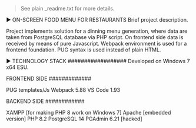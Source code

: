 > See plain _readme.txt for more details.

 ► ON-SCREEN FOOD MENU FOR RESTAURANTS
Brief project description.

Project implements solution for a dinning menu generation, where data are taken from PostgreSQL database via PHP script.
On frontend side data is received by means of pure Javascript.
Webpack environment is used for a frontend foundation.
PUG syntax is used instead of plain HTML.
   
► TECHNOLOGY STACK
##################
Developed on Windows 7 x64 ESU.

FRONTEND SIDE
#############

PUG templates/Js
Webpack 5.88
VS Code 1.93

BACKEND SIDE
############

XAMPP [for making PHP 8 work on Windows 7]
Apache [embedded version]
PHP 8.2
PostgreSQL 14
PGAdmin 6.21 [hacked]
